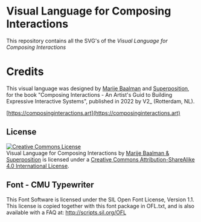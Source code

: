 # Visual Language for Composing Interactions

This repository contains all the SVG's of the *Visual Language for Composing Interactions*



# Credits

This visual language was designed by [Marije Baalman](https://marijebaalman.eu) and [Superposition](https://superposition.cc/), for the book "Composing Interactions - An Artist's Guid to Building Expressive Interactive Systems", published in 2022 by V2_ (Rotterdam, NL).

[https://composinginteractions.art](https://composinginteractions.art)

## License

<a rel="license" href="http://creativecommons.org/licenses/by-sa/4.0/"><img alt="Creative Commons License" style="border-width:0" src="https://i.creativecommons.org/l/by-sa/4.0/88x31.png" /></a><br /><span xmlns:dct="http://purl.org/dc/terms/" href="http://purl.org/dc/dcmitype/StillImage" property="dct:title" rel="dct:type">Visual Language for Composing Interactions</span> by <a xmlns:cc="http://creativecommons.org/ns#" href="https://composinginteractions.art" property="cc:attributionName" rel="cc:attributionURL">Marije Baalman & Superposition</a> is licensed under a <a rel="license" href="http://creativecommons.org/licenses/by-sa/4.0/">Creative Commons Attribution-ShareAlike 4.0 International License</a>.


## Font - CMU Typewriter

This Font Software is licensed under the SIL Open Font License, Version 1.1.
This license is copied together with this font package in OFL.txt,
and is also available with a FAQ at: http://scripts.sil.org/OFL
